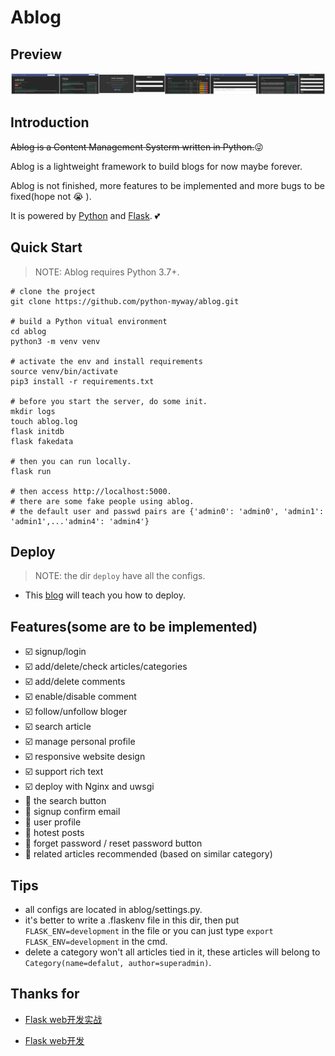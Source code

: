 # Ablog

## Preview

![preview](ablog/static/preview.jpg)

## Introduction

~~Ablog is a Content Management Systerm written in Python.~~:stuck_out_tongue_winking_eye:

Ablog is a lightweight framework to build blogs for now maybe forever.

Ablog is not finished, more features to be implemented and more bugs to be fixed(hope not :sob: ).

It is powered by [Python](https://www.python.org/) and [Flask](http://flask.pocoo.org/). :two_hearts:

## Quick Start

> NOTE: Ablog requires Python 3.7+.

```
# clone the project
git clone https://github.com/python-myway/ablog.git

# build a Python vitual environment
cd ablog
python3 -m venv venv

# activate the env and install requirements
source venv/bin/activate
pip3 install -r requirements.txt

# before you start the server, do some init.
mkdir logs
touch ablog.log
flask initdb
flask fakedata

# then you can run locally.
flask run

# then access http://localhost:5000.
# there are some fake people using ablog.
# the default user and passwd pairs are {'admin0': 'admin0', 'admin1': 'admin1',...'admin4': 'admin4'}

```

## Deploy

> NOTE: the dir `deploy` have all the configs.

- This [blog](https://python-myway.github.io/2017/09/16/%E9%83%A8%E7%BD%B2%E6%9C%8D%E5%8A%A1%E5%99%A8/) will teach you how to deploy.

## Features(some are to be implemented)

- :ballot_box_with_check: signup/login
- :ballot_box_with_check: add/delete/check articles/categories
- :ballot_box_with_check: add/delete comments
- :ballot_box_with_check: enable/disable comment
- :ballot_box_with_check: follow/unfollow bloger
- :ballot_box_with_check: search article
- :ballot_box_with_check: manage personal profile
- :ballot_box_with_check: responsive website design
- :ballot_box_with_check: support rich text
- :ballot_box_with_check: deploy with Nginx and uwsgi
- :black_square_button: the search button
- :black_square_button: signup confirm email
- :black_square_button: user profile
- :black_square_button: hotest posts
- :black_square_button: forget password / reset password button
- :black_square_button: related articles recommended (based on similar category)

## Tips

- all configs are located in ablog/settings.py.
- it's better to write a .flaskenv file in this dir, then put `FLASK_ENV=development` in the file or you can just type `export FLASK_ENV=development` in the cmd.
- delete a category won't all articles tied in it, these articles will belong to `Category(name=defalut, author=superadmin)`.

## Thanks for

- [Flask web开发实战](https://github.com/greyli/bluelog)

- [Flask web开发](https://github.com/miguelgrinberg/flasky)